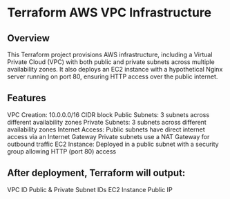 # Terraform AWS VPC Infrastructure
## Overview
This Terraform project provisions AWS infrastructure, including a Virtual Private Cloud (VPC) with both public and private subnets across multiple availability zones. It also deploys an EC2 instance with a hypothetical Nginx server running on port 80, ensuring HTTP access over the public internet.

## Features
VPC Creation: 10.0.0.0/16 CIDR block
Public Subnets: 3 subnets across different availability zones
Private Subnets: 3 subnets across different availability zones
Internet Access:
Public subnets have direct internet access via an Internet Gateway
Private subnets use a NAT Gateway for outbound traffic
EC2 Instance: Deployed in a public subnet with a security group allowing HTTP (port 80) access

## After deployment, Terraform will output:

VPC ID
Public & Private Subnet IDs
EC2 Instance Public IP